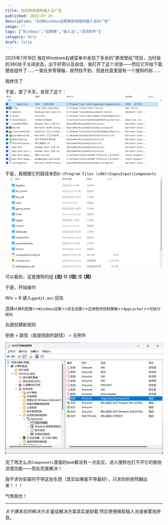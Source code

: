```yaml
---
title: 如何禁用搜狗输入法广告
published: 2025-07-19
description: "利用Windows组策略禁用搜狗输入法的广告"
image: ""
tags: ["Windows","组策略","输入法","流氓软件"]
category: Note
draft: false
---
```


2025年7月19日 我在Windows右键菜单中发现了多余的“更改壁纸”项目，当时我的360处于关闭状态，出于好奇以及自信，我打开了这个流氓——然后它开始下载壁纸组件了……一查任务管理器，居然找不到，但是托盘里面有一个搜狗的标……

我蚌住了

于是，查了半天，发现了这个：
![alt text](image.png)

于是，我根据它的路径来到`D:\Program Files (x86)\SogouInput\Components`
![alt text](image-1.png)

可以看到，这是搜狗的组 **(流)** 件 **(氓)** 库 **(窝)**

于是，开始操作

Win + R 键入`gpedit.msc` 回车

选择`计算机配置`>>`Windows设置`>>`安全设置`>>`应用程序控制策略`>>`AppLocker`>>`可执行规则`

右键创建新规则

拒绝 + 路径（就是刚刚的路径） + 无例外

![alt text](image-2.png)

完了再怎么点`Components`里面的exe都没有一点反应，进入搜狗也打不开它的那些流氓功能——至此完美解决！

我不求你安装时不带这些东西（其实如果能不带最好），只求你别突然蹦出来！！！

气煞我也！

---
_关于爆发后的解决方法_
最佳解决方案其实是卸载 然后使用微软输入法或者雾凇拼音。